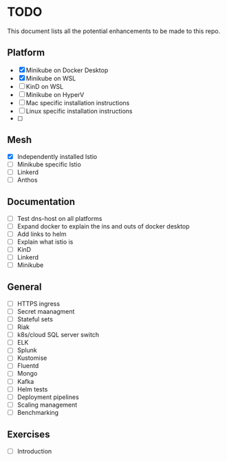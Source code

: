 # TODO

This document lists all the potential enhancements to be made to this repo. 

## Platform

- [x] Minikube on Docker Desktop
- [x] Minikube on WSL
- [ ] KinD on WSL
- [ ] Minikube on HyperV
- [ ] Mac specific installation instructions
- [ ] Linux specific installation instructions
- [ ] 

## Mesh

- [x] Independently installed Istio
- [ ] Minikube specific Istio
- [ ] Linkerd
- [ ] Anthos

## Documentation

- [ ] Test dns-host on all platforms
- [ ] Expand docker to explain the ins and outs of docker desktop
- [ ] Add links to helm
- [ ] Explain what istio is
- [ ] KinD
- [ ] Linkerd
- [ ] Minikube

## General

- [ ] HTTPS ingress
- [ ] Secret maanagment
- [ ] Stateful sets
- [ ] Riak
- [ ] k8s/cloud SQL server switch
- [ ] ELK
- [ ] Splunk
- [ ] Kustomise
- [ ] Fluentd
- [ ] Mongo
- [ ] Kafka
- [ ] Helm tests
- [ ] Deployment pipelines
- [ ] Scaling management
- [ ] Benchmarking

## Exercises

- [ ] Introduction
